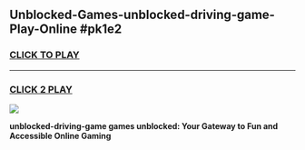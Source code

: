 
## Unblocked-Games-unblocked-driving-game-Play-Online #pk1e2
<h3>
<a href="https://news.freeplayer.one?title=unblocked-driving-game&ref=3">CLICK TO PLAY</a></h3>
<hr>

<h3>
<a href="https://news.freeplayer.one?title=unblocked-driving-game&ref=3">CLICK 2 PLAY</a>
  
</h3>

<a href="https://news.freeplayer.one?title=unblocked-driving-game&ref=3"><img src="https://clearcache.store/games.png"></a>


**unblocked-driving-game games unblocked: Your Gateway to Fun and Accessible Online Gaming**
